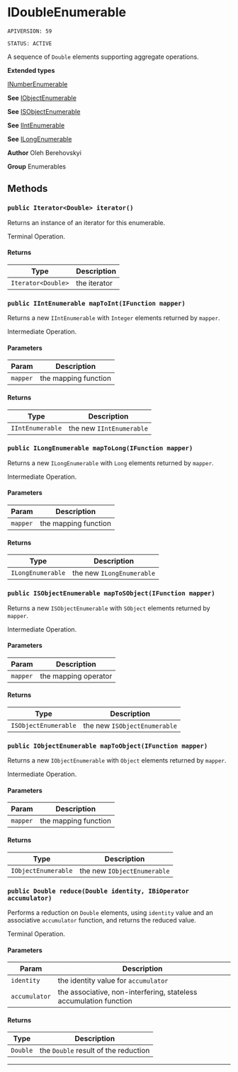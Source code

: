 # IDoubleEnumerable

`APIVERSION: 59`

`STATUS: ACTIVE`

A sequence of `Double` elements supporting aggregate operations.


**Extended types**

[INumberEnumerable<Double>](INumberEnumerable<Double>)

**See** [IObjectEnumerable](/docs/Enumerables/IObjectEnumerable.md)


**See** [ISObjectEnumerable](/docs/Enumerables/ISObjectEnumerable.md)


**See** [IIntEnumerable](/docs/Enumerables/IIntEnumerable.md)


**See** [ILongEnumerable](/docs/Enumerables/ILongEnumerable.md)


**Author** Oleh Berehovskyi


**Group** Enumerables

## Methods
### `public Iterator<Double> iterator()`

Returns an instance of an iterator for this enumerable. <p>Terminal Operation.</p>

#### Returns

|Type|Description|
|---|---|
|`Iterator<Double>`|the iterator|

### `public IIntEnumerable mapToInt(IFunction mapper)`

Returns a new `IIntEnumerable` with `Integer` elements returned by `mapper`. <p>Intermediate Operation.</p>

#### Parameters

|Param|Description|
|---|---|
|`mapper`|the mapping function|

#### Returns

|Type|Description|
|---|---|
|`IIntEnumerable`|the new `IIntEnumerable`|

### `public ILongEnumerable mapToLong(IFunction mapper)`

Returns a new `ILongEnumerable` with `Long` elements returned by `mapper`. <p>Intermediate Operation.</p>

#### Parameters

|Param|Description|
|---|---|
|`mapper`|the mapping function|

#### Returns

|Type|Description|
|---|---|
|`ILongEnumerable`|the new `ILongEnumerable`|

### `public ISObjectEnumerable mapToSObject(IFunction mapper)`

Returns a new `ISObjectEnumerable` with `SObject` elements returned by `mapper`. <p>Intermediate Operation.</p>

#### Parameters

|Param|Description|
|---|---|
|`mapper`|the mapping operator|

#### Returns

|Type|Description|
|---|---|
|`ISObjectEnumerable`|the new `ISObjectEnumerable`|

### `public IObjectEnumerable mapToObject(IFunction mapper)`

Returns a new `IObjectEnumerable` with `Object` elements returned by `mapper`. <p>Intermediate Operation.</p>

#### Parameters

|Param|Description|
|---|---|
|`mapper`|the mapping function|

#### Returns

|Type|Description|
|---|---|
|`IObjectEnumerable`|the new `IObjectEnumerable`|

### `public Double reduce(Double identity, IBiOperator accumulator)`

Performs a reduction on `Double` elements, using `identity` value and an associative `accumulator` function, and returns the reduced value. <p>Terminal Operation.</p>

#### Parameters

|Param|Description|
|---|---|
|`identity`|the identity value for `accumulator`|
|`accumulator`|the associative, non-interfering, stateless accumulation function|

#### Returns

|Type|Description|
|---|---|
|`Double`|the `Double` result of the reduction|

---

